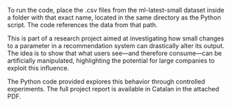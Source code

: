 To run the code, place the .csv files from the ml-latest-small dataset inside a folder with that exact name, located in the same directory as the Python script. The code references the data from that path.

This is part of a research project aimed at investigating how small changes to a parameter in a recommendation system can drastically alter its output. The idea is to show that what users see—and therefore consume—can be artificially manipulated, highlighting the potential for large companies to exploit this influence.

The Python code provided explores this behavior through controlled experiments.
The full project report is available in Catalan in the attached PDF.
